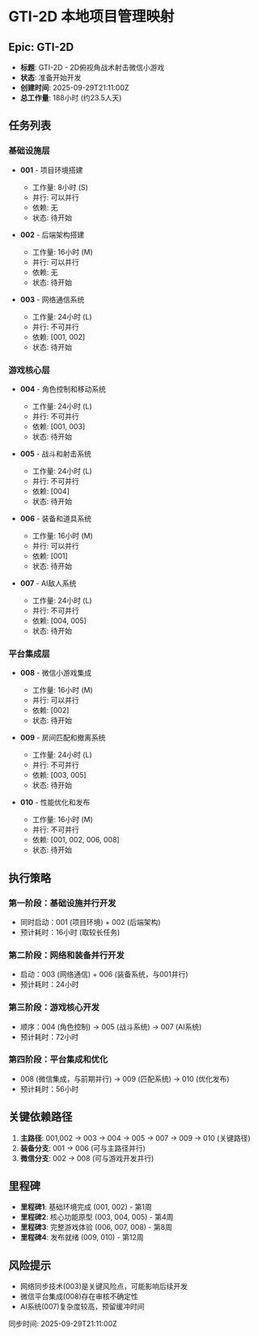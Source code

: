 # GTI-2D 本地项目管理映射

## Epic: GTI-2D
- **标题**: GTI-2D - 2D俯视角战术射击微信小游戏
- **状态**: 准备开始开发
- **创建时间**: 2025-09-29T21:11:00Z
- **总工作量**: 188小时 (约23.5人天)

## 任务列表

### 基础设施层
- **001** - 项目环境搭建
  - 工作量: 8小时 (S)
  - 并行: 可以并行
  - 依赖: 无
  - 状态: 待开始

- **002** - 后端架构搭建
  - 工作量: 16小时 (M)
  - 并行: 可以并行
  - 依赖: 无
  - 状态: 待开始

- **003** - 网络通信系统
  - 工作量: 24小时 (L)
  - 并行: 不可并行
  - 依赖: [001, 002]
  - 状态: 待开始

### 游戏核心层
- **004** - 角色控制和移动系统
  - 工作量: 24小时 (L)
  - 并行: 不可并行
  - 依赖: [001, 003]
  - 状态: 待开始

- **005** - 战斗和射击系统
  - 工作量: 24小时 (L)
  - 并行: 不可并行
  - 依赖: [004]
  - 状态: 待开始

- **006** - 装备和道具系统
  - 工作量: 16小时 (M)
  - 并行: 可以并行
  - 依赖: [001]
  - 状态: 待开始

- **007** - AI敌人系统
  - 工作量: 24小时 (L)
  - 并行: 不可并行
  - 依赖: [004, 005]
  - 状态: 待开始

### 平台集成层
- **008** - 微信小游戏集成
  - 工作量: 16小时 (M)
  - 并行: 可以并行
  - 依赖: [002]
  - 状态: 待开始

- **009** - 房间匹配和撤离系统
  - 工作量: 24小时 (L)
  - 并行: 不可并行
  - 依赖: [003, 005]
  - 状态: 待开始

- **010** - 性能优化和发布
  - 工作量: 16小时 (M)
  - 并行: 不可并行
  - 依赖: [001, 002, 006, 008]
  - 状态: 待开始

## 执行策略

### 第一阶段：基础设施并行开发
- 同时启动：001 (项目环境) + 002 (后端架构)
- 预计耗时：16小时 (取较长任务)

### 第二阶段：网络和装备并行开发
- 启动：003 (网络通信) + 006 (装备系统，与001并行)
- 预计耗时：24小时

### 第三阶段：游戏核心开发
- 顺序：004 (角色控制) → 005 (战斗系统) → 007 (AI系统)
- 预计耗时：72小时

### 第四阶段：平台集成和优化
- 008 (微信集成，与前期并行) → 009 (匹配系统) → 010 (优化发布)
- 预计耗时：56小时

## 关键依赖路径
1. **主路径**: 001,002 → 003 → 004 → 005 → 007 → 009 → 010 (关键路径)
2. **装备分支**: 001 → 006 (可与主路径并行)
3. **微信分支**: 002 → 008 (可与游戏开发并行)

## 里程碑
- **里程碑1**: 基础环境完成 (001, 002) - 第1周
- **里程碑2**: 核心功能原型 (003, 004, 005) - 第4周
- **里程碑3**: 完整游戏体验 (006, 007, 008) - 第8周
- **里程碑4**: 发布就绪 (009, 010) - 第12周

## 风险提示
- 网络同步技术(003)是关键风险点，可能影响后续开发
- 微信平台集成(008)存在审核不确定性
- AI系统(007)复杂度较高，预留缓冲时间

同步时间: 2025-09-29T21:11:00Z